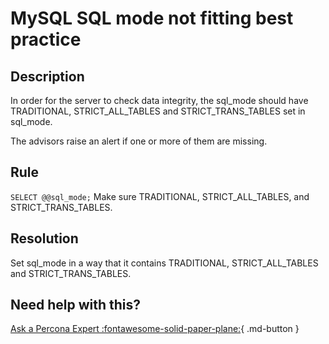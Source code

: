 # MySQL SQL mode not fitting best practice


## Description
In order for the server to check data integrity, the sql_mode should have TRADITIONAL, STRICT_ALL_TABLES and STRICT_TRANS_TABLES set in sql_mode. 

The advisors raise an alert if one or more of them are missing.

## Rule
`SELECT @@sql_mode;`
Make sure TRADITIONAL, STRICT_ALL_TABLES, and STRICT_TRANS_TABLES.

## Resolution
Set sql_mode in a way that it contains TRADITIONAL, STRICT_ALL_TABLES and STRICT_TRANS_TABLES.

## Need help with this?

[Ask a Percona Expert :fontawesome-solid-paper-plane:](https://www.percona.com/about-percona/contact?utm_source=pmm&utm_medium=banner&utm_campaign=advisors_readmore){ .md-button }
